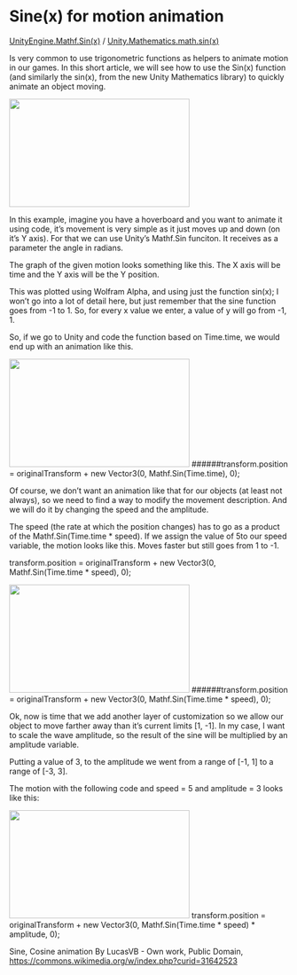 # Sine(x) for motion animation

[UnityEngine.Mathf.Sin(x)](https://docs.unity3d.com/ScriptReference/Mathf.Sin.html) / [Unity.Mathematics.math.sin(x)](https://github.com/Unity-Technologies/Unity.Mathematics)

Is very common to use trigonometric functions as helpers to animate motion in our games. In this short article, we will see how to use the Sin(x) function (and similarly the sin(x), from the new Unity Mathematics library) to quickly animate an object moving.

<img src="https://user-images.githubusercontent.com/263776/51221479-454e5780-18ff-11e9-991b-07e0223f83dc.gif" width="325" height="195">

In this example, imagine you have a hoverboard and you want to animate it using code, it’s movement is very simple as it just moves up and down (on it’s Y axis). For that we can use Unity’s Mathf.Sin funciton. It receives as a parameter the angle in radians. 

The graph of the given motion looks something like this. The X axis will be time and the Y axis will be the Y position.

This was plotted using Wolfram Alpha, and using just the function sin(x); I won’t go into a lot of detail here, but just remember that the sine function goes from -1 to 1. So, for every x value we enter, a value of y will go from -1, 1. 

So, if we go to Unity and code the function based on Time.time, we would end up with an animation like this.

<img src= "https://user-images.githubusercontent.com/263776/51222960-86496a80-1905-11e9-8095-68280abf9fa9.gif" width="325" height="195">
######transform.position = originalTransform + new Vector3(0, Mathf.Sin(Time.time), 0);

Of course, we don’t want an animation like that for our objects (at least not always), so we need to find a way to modify the movement description. And we will do it by changing the speed and the amplitude.

The speed (the rate at which the position changes) has to go as a product of the Mathf.Sin(Time.time * speed). If we assign the value of 5to our speed variable, the motion looks like this. Moves faster but still goes from 1 to -1.

transform.position = originalTransform + new Vector3(0, Mathf.Sin(Time.time * speed), 0);

<img src= "https://user-images.githubusercontent.com/263776/51222981-9d885800-1905-11e9-8105-08a358fabb09.gif" width="325" height="195">
######transform.position = originalTransform + new Vector3(0, Mathf.Sin(Time.time * speed), 0);

Ok, now is time that we add another layer of customization so we allow our object to move farther away than it’s current limits [1, -1]. In my case, I want to scale the wave amplitude, so the result of the sine will be multiplied by an amplitude variable.

Putting a value of 3, to the amplitude we went from a range of [-1, 1] to a range of [-3, 3].

The motion with the following code and speed = 5 and amplitude = 3 looks like this:

<img src= "https://user-images.githubusercontent.com/263776/51222994-a9741a00-1905-11e9-8b46-8fd5ed65ff00.gif" width="325" height="195">
transform.position = originalTransform + new Vector3(0, Mathf.Sin(Time.time * speed) * amplitude, 0);

Sine, Cosine animation By LucasVB - Own work, Public Domain, https://commons.wikimedia.org/w/index.php?curid=31642523
